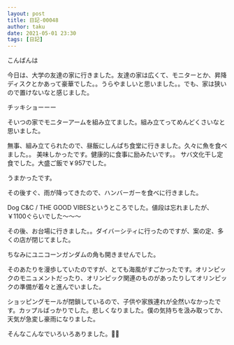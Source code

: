 ```yaml
---
layout: post
title: 日記-00048
author: taku
date: 2021-05-01 23:30
tags: [日記]
---
```


こんばんは

今日は、大学の友達の家に行きました。友達の家は広くて、モニターとか、昇降ディスクとかあって豪華でした。。うらやましいと思いました。。でも、家は狭いので置けないなと感じました。

チッキショーーー

そいつの家でモニターアームを組み立てました。組み立てってめんどくさいなと思いました。

無事、組み立てられたので、昼飯にしんぱち食堂に行きました。久々に魚を食べました。。
美味しかったです。健康的に食事に励みたいです。。
サバ文化干し定食でした。大盛ご飯で￥957でした。

うまかったです。

その後すぐ、雨が降ってきたので、ハンバーガーを食べに行きました。

Dog C&C / THE GOOD VIBESというところでした。値段は忘れましたが、￥1100ぐらいでした～～～

その後、お台場に行きました。。ダイバーシティに行ったのですが、案の定、多くの店が閉じてました。

ちなみにユニコーンガンダムの角も開きませんでした。

そのあたりを漫歩していたのですが、とても海風がすごかったです。オリンピックのモニュメントだったり、オリンピック関連のものがあったりしてオリンピックの準備が着々と進んでいました。

ショッピングモールが閉鎖しているので、子供や家族連れが全然いなかったです。カップルばっかりでした。悲しくなりました。僕の気持ちを汲み取ってか、天気が急変し豪雨になりました。

そんなこんなでいろいろありました。👋👋